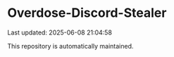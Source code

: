 # Overdose-Discord-Stealer

Last updated: 2025-06-08 21:04:58

This repository is automatically maintained.
